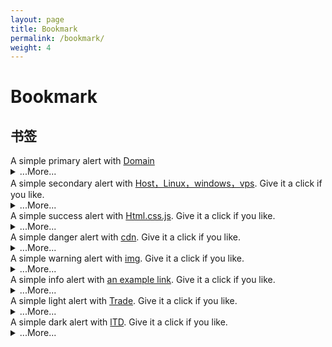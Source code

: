 ```yaml
---
layout: page
title: Bookmark
permalink: /bookmark/
weight: 4
---
```


# **Bookmark**
 <!-- alert警告框 -->
  <h2 id="list-group"> 书签</h2>
   <!-- Domain -->
<div class="alert alert-primary" role="alert">
  A simple primary alert with <a href="#" class="alert-link">Domain</a>
</div>
<details>
    <summary class="text-monospace">...More...</summary>
  <figure class="highlight">
   <div class="card text-center">
  <div class="card-header">
    Featured
  </div>
  <div class="card-body">
    <h5 class="card-title">Special title treatment</h5>
    <p class="card-text">With supporting text below as a natural lead-in to additional content.</p>
    <a href="#" class="btn btn-primary">Go somewhere</a>
  </div>
  <div class="card-footer text-muted">
    2 days ago
  </div>
</div>
  </figure>
</details>

<!-- Host，Linux，windows，vps -->
<div class="alert alert-secondary" role="alert">
  A simple secondary alert with <a href="#" class="alert-link">Host，Linux，windows，vps</a>. Give it a click if you like.
</div>
<details>
    <summary class="text-monospace">...More...</summary>
  <figure class="highlight">
 <div class="list-group my-3">
  <a class="list-group-item active disabled text-white">Host，Linux，windows，vps</a>
  <a class="list-group-item list-group-item-action" href="https://icp.me/docs">Headers</a>
  <a class="list-group-item list-group-item-action" href="#">Emphasis</a>
</div>
  </figure>
</details>
<!-- Html.css.js -->
<div class="alert alert-success" role="alert">
  A simple success alert with <a href="#" class="alert-link">Html.css.js</a>. Give it a click if you like.
</div>
<details>
    <summary class="text-monospace">...More...</summary>
  <figure class="highlight">
 <div class="container text-center">
  <div class="row row-cols-2 row-cols-lg-5 g-2 g-lg-3">
    <div class="col">
      <div class="p-3"><a href="https://www.google.com">I’m a link</a></div>
    </div>
    <div class="col">
      <div class="p-3"><a href="https://www.google.com">I’m a link</a></div>
    </div>
    <div class="col">
      <div class="p-3"><a href="https://www.google.com">I’m a link</a></div>
    </div>
  </div>
</div>
  </figure>
</details>

<!-- cdn -->
<div class="alert alert-danger" role="alert">
  A simple danger alert with <a href="#" class="alert-link">cdn</a>. Give it a click if you like.
</div>
<details>
    <summary class="text-monospace">...More...</summary>
  <figure class="highlight">
<ul class="list-group list-group-flush">
  <li class="list-group-item"><a href="https://www.google.com">I’m a link</a></li>
  <li class="list-group-item"><a href="https://www.google.com">I’m a link</a></li>
  <li class="list-group-item"><a href="https://www.google.com">I’m a link</a></li>
  <li class="list-group-item"><a href="https://www.google.com">I’m a link</a></li>
  <li class="list-group-item"><a href="https://www.google.com">I’m a link</a></li>
</ul>
  </figure>
</details>

<!-- img -->
<div class="alert alert-warning" role="alert">
  A simple warning alert with <a href="#" class="alert-link">img</a>. Give it a click if you like.
</div>
<details>
    <summary class="text-monospace">...More...</summary>
  <figure class="highlight">
<nav style="--bs-breadcrumb-divider: '';" aria-label="breadcrumb">
  <ol class="breadcrumb">
    <li class="breadcrumb-item"><a href="#">Home</a></li>
    <li class="breadcrumb-item active" aria-current="page">Library</li>
  </ol>
</nav>
  </figure>
</details>

<!-- Html.css.js -->
<div class="alert alert-info" role="alert">
  A simple info alert with <a href="#" class="alert-link">an example link</a>. Give it a click if you like.
</div>
<details>
    <summary class="text-monospace">...More...</summary>
  <figure class="highlight">
<div class="btn-group" role="group" aria-label="Basic outlined example">
  <button type="button" class="btn btn-outline-primary"><a href="https://www.google.com">I’m a link</a></button>
  <button type="button" class="btn btn-outline-primary"><a href="https://www.google.com">I’m a link</a></button>
  <button type="button" class="btn btn-outline-primary"><a href="https://www.google.com">I’m a link</a></button>
</div>
  </figure>
</details>

<!-- Trade -->
<div class="alert alert-dark" role="alert">
  A simple light alert with <a href="#" class="alert-link">Trade</a>. Give it a click if you like.
</div>
<details>
    <summary class="text-monospace">...More...</summary>
  <figure class="highlight">
   
<div class="btn-group">
  <a href="#" class="btn btn-primary active" aria-current="page">Active link</a>
  <a href="#" class="btn btn-primary">Active Active Link</a>
  <a href="#" class="btn btn-primary">Active Active Active Link</a>
</div>

  </figure>
</details>


<!-- lTD -->
<div class="alert alert-light" role="alert">
  A simple dark alert with <a href="#" class="alert-link">lTD</a>. Give it a click if you like.
</div>
<details>
    <summary class="text-monospace">...More...</summary>
  <figure class="highlight">
<div class="d-flex position-relative">
  <img src="https://v5.bootcss.com/docs/5.3/assets/img/favicons/apple-touch-icon.png" class="flex-shrink-0 me-3" alt="bootcss">
  <div>
    <h5 class="mt-0">Custom component with stretched link</h5>
    <p>This is some placeholder content for the custom component. It is intended to mimic what some .</p>
    <a href="https://www.google.com" class="stretched-link">Go somewhere</a>
  </div>
</div>
  </figure>
</details>
